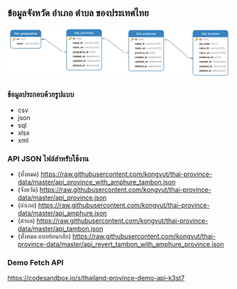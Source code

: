 ## ข้อมูลจังหวัด อำเภอ ตำบล ของประเทศไทย

![ss](./diagram.png)

### ข้อมูลประกอบด้วยรูปแบบ
- csv
- json
- sql
- xlsx
- xml

### API JSON ไฟล์สำหรับใช้งาน
- (ทั้งหมด) https://raw.githubusercontent.com/kongvut/thai-province-data/master/api_province_with_amphure_tambon.json
- (จังหวัด) https://raw.githubusercontent.com/kongvut/thai-province-data/master/api_province.json
- (อำเภอ) https://raw.githubusercontent.com/kongvut/thai-province-data/master/api_amphure.json
- (ตำบล) https://raw.githubusercontent.com/kongvut/thai-province-data/master/api_tambon.json
- (ทั้งหมด แบบย้อนกลับ) https://raw.githubusercontent.com/kongvut/thai-province-data/master/api_revert_tambon_with_amphure_province.json

### Demo Fetch API
https://codesandbox.io/s/thailand-province-demo-api-k3st7
